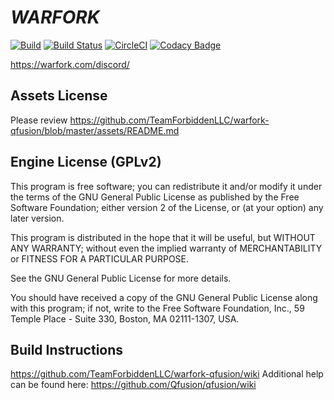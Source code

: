 # ___WARFORK___ 

[![Build](https://github.com/TeamForbiddenLLC/warfork-qfusion/actions/workflows/build.yml/badge.svg)](https://github.com/TeamForbiddenLLC/warfork-qfusion/actions/workflows/build.yml)
[![Build Status][appveyor-badge]][appveyor-url]
[![CircleCI](https://dl.circleci.com/status-badge/img/gh/TeamForbiddenLLC/warfork-qfusion/tree/master.svg?style=shield)](https://dl.circleci.com/status-badge/redirect/gh/TeamForbiddenLLC/warfork-qfusion/tree/master)
[![Codacy Badge](https://app.codacy.com/project/badge/Grade/3b7508c80bab41cc833ae6c79a9260ba)](https://www.codacy.com/gh/TeamForbiddenLLC/warfork-qfusion/dashboard?utm_source=github.com&amp;utm_medium=referral&amp;utm_content=TeamForbiddenLLC/warfork-qfusion&amp;utm_campaign=Badge_Grade)

https://warfork.com/discord/

## Assets License

Please review https://github.com/TeamForbiddenLLC/warfork-qfusion/blob/master/assets/README.md

## Engine License (GPLv2)

This program is free software; you can redistribute it and/or
modify it under the terms of the GNU General Public License
as published by the Free Software Foundation; either version 2
of the License, or (at your option) any later version.

This program is distributed in the hope that it will be useful,
but WITHOUT ANY WARRANTY; without even the implied warranty of
MERCHANTABILITY or FITNESS FOR A PARTICULAR PURPOSE.

See the GNU General Public License for more details.

You should have received a copy of the GNU General Public License
along with this program; if not, write to the Free Software
Foundation, Inc., 59 Temple Place - Suite 330, Boston, MA  02111-1307, USA.

## Build Instructions

https://github.com/TeamForbiddenLLC/warfork-qfusion/wiki
Additional help can be found here: https://github.com/Qfusion/qfusion/wiki

[appveyor-badge]: https://ci.appveyor.com/api/projects/status/kpu8ugd2fs22vm59?svg=true
[appveyor-url]: https://ci.appveyor.com/project/Warfork/warfork-qfusion
[coverity-badge]: https://scan.coverity.com/projects/qfusion/badge.svg
[coverity-url]: https://scan.coverity.com/projects/qfusion